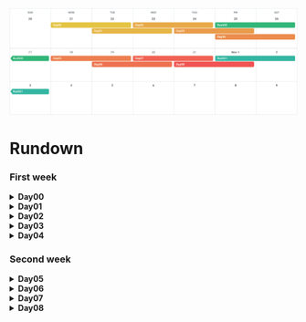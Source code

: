 
![calendar](./Calendar.png)

# Rundown
### First week
<details><summary><b>Day00</b></summary>

* [x] `ex00`
* [x] `ex01`
* [x] `ex02`
</details>
<details><summary><b>Day01</b></summary>

* [x] `ex00` heap and stack
* [x] `ex01` heap and stack
* [x] `ex02`
* [x] `ex03`
* [x] `ex04`
* [x] `ex05`
* [ ] `ex06`
* [ ] `ex07`
* [ ] `ex08`
* [ ] `ex09`
* [ ] `ex10`
</details>
<details><summary><b>Day02</b></summary>

* [x] `ex00`
* [x] `ex01`
* [x] `ex02`
* [ ] `ex03`
* [ ] `ex04`
</details>
<details><summary><b>Day03</b></summary>

* [x] `ex00`
* [x] `ex01`
* [x] `ex02` inheritance
* [x] `ex03` inheritance
* [ ] `ex04` the diamond problem
</details>
<details><summary><b>Day04</b></summary>

* [ ] `ex00`
* [ ] `ex01`
* [ ] `ex02`
* [ ] `ex03`
* [ ] `ex04`
</details>

### Second week
<details><summary><b>Day05</b></summary>

* [ ] `ex00`
* [ ] `ex01`
* [ ] `ex02`
* [ ] `ex03`
* [ ] `ex04`
* [ ] `ex05`
</details>
<details><summary><b>Day06</b></summary>

* [ ] `ex00`
* [ ] `ex01`
* [ ] `ex02`
</details>
<details><summary><b>Day07</b></summary>

* [x] `ex00` Use function template
* [x] `ex01` Write function template
* [x] `ex02`
</details>
<details><summary><b>Day08</b></summary>

* [x] `ex00`
* [x] `ex01`
* [x] `ex02`
* [ ] `ex03`
* [ ] `ex04`
</details>

